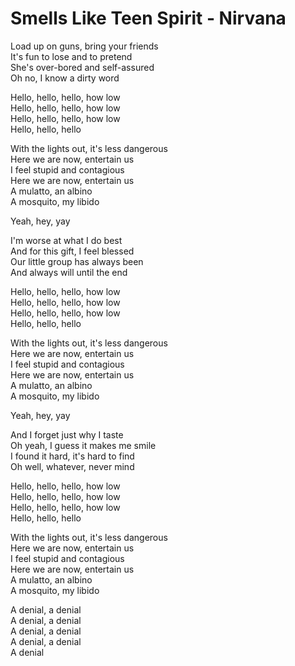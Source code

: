 # Smells Like Teen Spirit - Nirvana

Load up on guns, bring your friends\
It's fun to lose and to pretend\
She's over-bored and self-assured\
Oh no, I know a dirty word

Hello, hello, hello, how low\
Hello, hello, hello, how low\
Hello, hello, hello, how low\
Hello, hello, hello

With the lights out, it's less dangerous\
Here we are now, entertain us\
I feel stupid and contagious\
Here we are now, entertain us\
A mulatto, an albino\
A mosquito, my libido

Yeah, hey, yay

I'm worse at what I do best\
And for this gift, I feel blessed\
Our little group has always been\
And always will until the end

Hello, hello, hello, how low\
Hello, hello, hello, how low\
Hello, hello, hello, how low\
Hello, hello, hello

With the lights out, it's less dangerous\
Here we are now, entertain us\
I feel stupid and contagious\
Here we are now, entertain us\
A mulatto, an albino\
A mosquito, my libido

Yeah, hey, yay

And I forget just why I taste\
Oh yeah, I guess it makes me smile\
I found it hard, it's hard to find\
Oh well, whatever, never mind

Hello, hello, hello, how low\
Hello, hello, hello, how low\
Hello, hello, hello, how low\
Hello, hello, hello

With the lights out, it's less dangerous\
Here we are now, entertain us\
I feel stupid and contagious\
Here we are now, entertain us\
A mulatto, an albino\
A mosquito, my libido

A denial, a denial\
A denial, a denial\
A denial, a denial\
A denial, a denial\
A denial